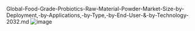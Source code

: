 Global-Food-Grade-Probiotics-Raw-Material-Powder-Market-Size-by-Deployment,-by-Applications,-by-Type,-by-End-User-&-by-Technology-2032.md
![image](https://github.com/user-attachments/assets/7b14cb89-7f22-4817-ace7-6ca9483a55ba)
